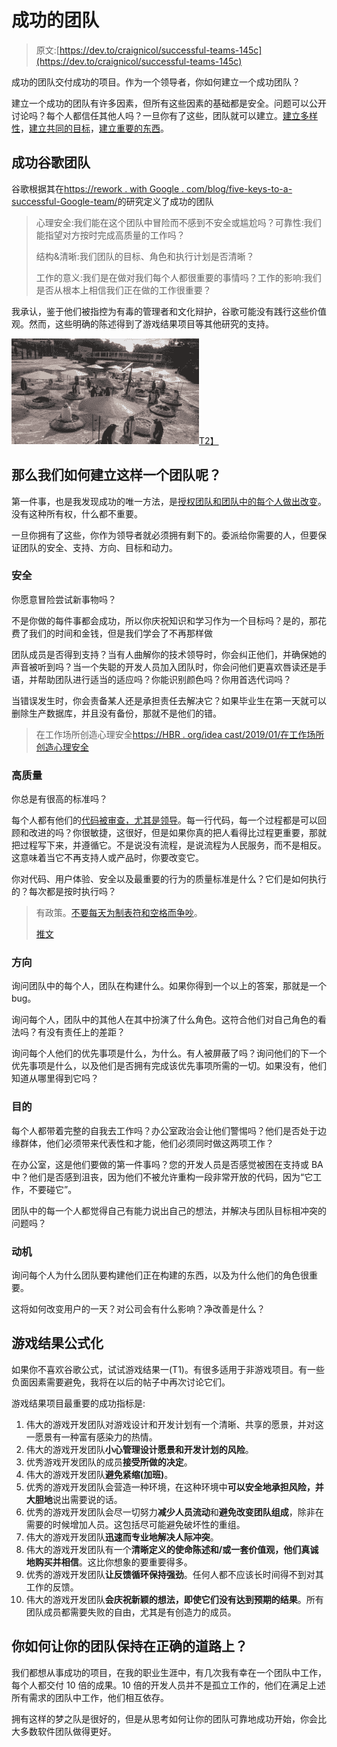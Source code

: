 # 成功的团队

> 原文:[https://dev.to/craignicol/successful-teams-145c](https://dev.to/craignicol/successful-teams-145c)

成功的团队交付成功的项目。作为一个领导者，你如何建立一个成功团队？

建立一个成功的团队有许多因素，但所有这些因素的基础都是安全。问题可以公开讨论吗？每个人都信任其他人吗？一旦你有了这些，团队就可以建立。[建立多样性](https://dev.to/craignicol/inclusion-is-not-a-zero-sum-game-3h91)，[建立共同的目标](https://craignicol.wordpress.com/2017/07/28/reducing-waste-by-making-your-goals-visible/)，[建立重要的东西](https://craignicol.wordpress.com/2016/02/19/capability-and-motivation/)。

## [](#successful-google-team)成功谷歌团队

谷歌根据其在[https://rework . with Google . com/blog/five-keys-to-a-successful-Google-team/](https://rework.withgoogle.com/blog/five-keys-to-a-successful-google-team/)的研究定义了成功的团队

> 心理安全:我们能在这个团队中冒险而不感到不安全或尴尬吗？可靠性:我们能指望对方按时完成高质量的工作吗？
> 
> 结构&清晰:我们团队的目标、角色和执行计划是否清晰？
> 
> 工作的意义:我们是在做对我们每个人都很重要的事情吗？工作的影响:我们是否从根本上相信我们正在做的工作很重要？

我承认，鉴于他们被指控为有毒的管理者和文化辩护，谷歌可能没有践行这些价值观。然而，这些明确的陈述得到了游戏结果项目等其他研究的支持。

[![Penguins at Edinburgh Zoo](img/9208f077985b0dcfbe975a7e55f1e4e8.png)T2】](https://res.cloudinary.com/practicaldev/image/fetch/s--LbSpNTnh--/c_limit%2Cf_auto%2Cfl_progressive%2Cq_auto%2Cw_880/https://craignicol.files.wordpress.com/2017/03/dsc_0551.jpg%3Fw%3D300)

## 那么我们如何建立这样一个团队呢？

第一件事，也是我发现成功的唯一方法，是[授权团队和团队中的每个人做出改变](https://craignicol.wordpress.com/2017/08/11/you-have-permission-to-change/)。没有这种所有权，什么都不重要。

一旦你拥有了这些，你作为领导者就必须拥有剩下的。委派给你需要的人，但要保证团队的安全、支持、方向、目标和动力。

### [](#safety)安全

你愿意冒险尝试新事物吗？

不是你做的每件事都会成功，所以你庆祝知识和学习作为一个目标吗？是的，那花费了我们的时间和金钱，但是我们学会了不再那样做

团队成员是否得到支持？当有人曲解你的技术领导时，你会纠正他们，并确保她的声音被听到吗？当一个失聪的开发人员加入团队时，你会问他们更喜欢唇读还是手语，并帮助团队进行适当的适应吗？你能识别颜色吗？你用首选代词吗？

当错误发生时，你会责备某人还是承担责任去解决它？如果毕业生在第一天就可以删除生产数据库，并且没有备份，那就不是他们的错。

> 在工作场所创造心理安全[https://HBR . org/idea cast/2019/01/在工作场所创造心理安全](https://hbr.org/ideacast/2019/01/creating-psychological-safety-in-the-workplace)

### [](#high-quality)高质量

你总是有很高的标准吗？

每个人都有他们的[代码被审查，尤其是领导](https://craignicol.wordpress.com/2017/07/21/peer-reviews-and-feedback/)。每一行代码，每一个过程都是可以回顾和改进的吗？你很敏捷，这很好，但是如果你真的把人看得比过程更重要，那就把过程写下来，并遵循它。不是说没有流程，是说流程为人民服务，而不是相反。这意味着当它不再支持人或产品时，你要改变它。

你对代码、用户体验、安全以及最重要的行为的质量标准是什么？它们是如何执行的？每次都是按时执行吗？

> 有政策。[不要每天为制表符和空格而争吵](https://www.youtube.com/watch?v=SsoOG6ZeyUI)。
> 
> [推文](http://twitter.com/share?&text=Have%20policies.%20%3Ca%20href%3D%22https%3A%2F%2Fwww.youtube.com%2Fwatch%3Fv%3DSsoOG6ZeyUI%22%3EDo%20not%20have%20a%20daily%20fight%20over%20tabs%20vs%20spaces%3C%2Fa%3E.&url=https://craignicol.wordpress.com/2019/09/10/successful-teams/)

### [](#direction)方向

询问团队中的每个人，团队在构建什么。如果你得到一个以上的答案，那就是一个 bug。

询问每个人，团队中的其他人在其中扮演了什么角色。这符合他们对自己角色的看法吗？有没有责任上的差距？

询问每个人他们的优先事项是什么，为什么。有人被屏蔽了吗？询问他们的下一个优先事项是什么，以及他们是否拥有完成该优先事项所需的一切。如果没有，他们知道从哪里得到它吗？

### [](#purpose)目的

每个人都带着完整的自我去工作吗？办公室政治会让他们警惕吗？他们是否处于边缘群体，他们必须带来代表性和才能，他们必须同时做这两项工作？

在办公室，这是他们要做的第一件事吗？您的开发人员是否感觉被困在支持或 BA 中？他们是否感到沮丧，因为他们不被允许重构一段非常开放的代码，因为“它工作，不要碰它”。

团队中的每一个人都觉得自己有能力说出自己的想法，并解决与团队目标相冲突的问题吗？

### [](#motivation)动机

询问每个人为什么团队要构建他们正在构建的东西，以及为什么他们的角色很重要。

这将如何改变用户的一天？对公司会有什么影响？净改善是什么？

## [](#the-game-outcomes-formulation)游戏结果公式化

如果你不喜欢谷歌公式，试试游戏结果一(T1)。有很多适用于非游戏项目。有一些负面因素需要避免，我将在以后的帖子中再次讨论它们。

游戏结果项目最重要的成功指标是:

1.  伟大的游戏开发团队对游戏设计和开发计划有一个清晰、共享的愿景，并对这一愿景有一种富有感染力的热情。
2.  伟大的游戏开发团队**小心管理设计愿景和开发计划的风险**。
3.  优秀游戏开发团队的成员**接受所做的决定**。
4.  伟大的游戏开发团队**避免紧缩(加班)**。
5.  优秀的游戏开发团队会营造一种环境，在这种环境中**可以安全地承担风险，并大胆地**说出需要说的话。
6.  优秀的游戏开发团队会尽一切努力**减少人员流动**和**避免改变团队组成**，除非在需要的时候增加人员。这包括尽可能避免破坏性的重组。
7.  伟大的游戏开发团队**迅速而专业地解决人际冲突**。
8.  伟大的游戏开发团队有一个**清晰定义的使命陈述和/或一套价值观，他们真诚地购买并相信**。这比你想象的要重要得多。
9.  优秀的游戏开发团队**让反馈循环保持强劲**。任何人都不应该长时间得不到对其工作的反馈。
10.  伟大的游戏开发团队**会庆祝新颖的想法，即使它们没有达到预期的结果**。所有团队成员都需要失败的自由，尤其是有创造力的成员。

## [](#how-do-you-keep-your-team-on-the-right-path)你如何让你的团队保持在正确的道路上？

我们都想从事成功的项目，在我的职业生涯中，有几次我有幸在一个团队中工作，每个人都交付 10 倍的成果。10 倍的开发人员并不是孤立工作的，他们在满足上述所有需求的团队中工作，他们相互依存。

拥有这样的梦之队是很好的，但是从思考如何让你的团队可靠地成功开始，你会比大多数软件团队做得更好。